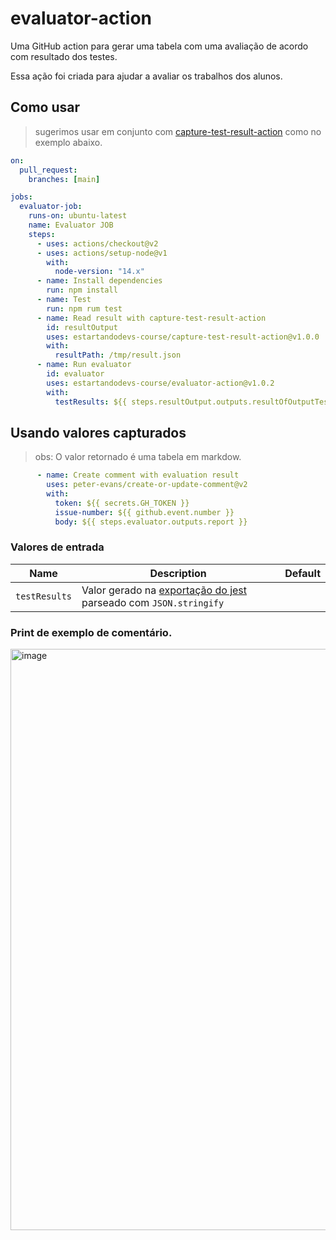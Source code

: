 # evaluator-action

Uma GitHub action para gerar uma tabela com uma avaliação de acordo com resultado dos testes.

Essa ação foi criada para ajudar a avaliar os trabalhos dos alunos.

## Como usar

>sugerimos usar em conjunto com [capture-test-result-action](https://github.com/estartandodevs-course/capture-test-result-action) como no exemplo abaixo.

```yml
on:
  pull_request:
    branches: [main]

jobs:
  evaluator-job:
    runs-on: ubuntu-latest
    name: Evaluator JOB
    steps:
      - uses: actions/checkout@v2
      - uses: actions/setup-node@v1
        with:
          node-version: "14.x"
      - name: Install dependencies
        run: npm install
      - name: Test
        run: npm rum test
      - name: Read result with capture-test-result-action
        id: resultOutput
        uses: estartandodevs-course/capture-test-result-action@v1.0.0
        with:
          resultPath: /tmp/result.json
      - name: Run evaluator
        id: evaluator
        uses: estartandodevs-course/evaluator-action@v1.0.2
        with:
          testResults: ${{ steps.resultOutput.outputs.resultOfOutputTests }}

```

## Usando valores capturados
>obs: O valor retornado é uma tabela em markdow.

```yml
      - name: Create comment with evaluation result
        uses: peter-evans/create-or-update-comment@v2
        with:
          token: ${{ secrets.GH_TOKEN }}
          issue-number: ${{ github.event.number }}
          body: ${{ steps.evaluator.outputs.report }}

```

### Valores de entrada

| Name | Description | Default |
| --- | --- | --- |
| `testResults` | Valor gerado na [exportação do jest](https://jestjs.io/pt-BR/docs/configuration#testresultsprocessor-string) parseado com `JSON.stringify` |  |

### Print de exemplo de comentário.
<img width="930" alt="image" src="https://user-images.githubusercontent.com/34426836/166235131-55af6143-63d3-438d-985c-827c2d44e973.png">


